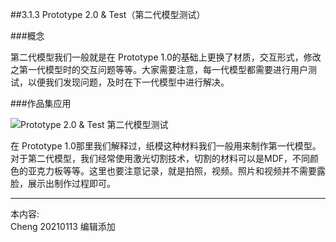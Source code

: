 
##3.1.3 Prototype 2.0 & Test（第二代模型测试）

###概念

第二代模型我们一般就是在 Prototype 1.0的基础上更换了材质，交互形式，修改之第一代模型时的交互问题等等。大家需要注意，每一代模型都需要进行用户测试，以便我们发现问题，及时在下一代模型中进行解决。


###作品集应用
 
![ Prototype 2.0 & Test 第二代模型测试](http://kitpic.makebi.net/2021/ard_10.jpg)
 
在 Prototype 1.0那里我们解释过，纸模这种材料我们一般用来制作第一代模型。对于第二代模型，我们经常使用激光切割技术，切割的材料可以是MDF，不同颜色的亚克力板等等。这里也要注意记录，就是拍照，视频。照片和视频并不需要露脸，展示出制作过程即可。


---
本内容:  
Cheng 20210113 编辑添加
